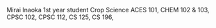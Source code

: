Mirai Inaoka
1st year student
Crop Science
ACES 101, CHEM 102 & 103, CPSC 102, CPSC 112, CS 125, CS 196,
